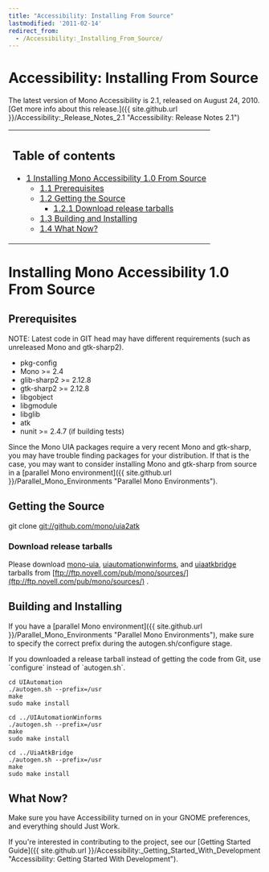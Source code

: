 ```yaml
---
title: "Accessibility: Installing From Source"
lastmodified: '2011-02-14'
redirect_from:
  - /Accessibility:_Installing_From_Source/
---
```


Accessibility: Installing From Source
=====================================

The latest version of Mono Accessibility is 2.1, released on August 24, 2010. [Get more info about this release.]({{ site.github.url }}/Accessibility:_Release_Notes_2.1 "Accessibility: Release Notes 2.1")

<table>
<col width="100%" />
<tbody>
<tr class="odd">
<td align="left"><h2>Table of contents</h2>
<ul>
<li><a href="#installing-mono-accessibility-10-from-source">1 Installing Mono Accessibility 1.0 From Source</a>
<ul>
<li><a href="#prerequisites">1.1 Prerequisites</a></li>
<li><a href="#getting-the-source">1.2 Getting the Source</a>
<ul>
<li><a href="#download-release-tarballs">1.2.1 Download release tarballs</a></li>
</ul></li>
<li><a href="#building-and-installing">1.3 Building and Installing</a></li>
<li><a href="#what-now">1.4 What Now?</a></li>
</ul></li>
</ul></td>
</tr>
</tbody>
</table>

Installing Mono Accessibility 1.0 From Source
=============================================

Prerequisites
-------------

NOTE: Latest code in GIT head may have different requirements (such as unreleased Mono and gtk-sharp2).

-   pkg-config
-   Mono \>= 2.4
-   glib-sharp2 \>= 2.12.8
-   gtk-sharp2 \>= 2.12.8
-   libgobject
-   libgmodule
-   libglib
-   atk
-   nunit \>= 2.4.7 (if building tests)

Since the Mono UIA packages require a very recent Mono and gtk-sharp, you may have trouble finding packages for your distribution. If that is the case, you may want to consider installing Mono and gtk-sharp from source in a [parallel Mono environment]({{ site.github.url }}/Parallel_Mono_Environments "Parallel Mono Environments").

Getting the Source
------------------

git clone [git://github.com/mono/uia2atk](git://github.com/mono/uia2atk)

### Download release tarballs

Please download [mono-uia](ftp://ftp.novell.com/pub/mono/sources/mono-uia), [uiautomationwinforms](ftp://ftp.novell.com/pub/mono/sources/uiautomationwinforms), and [uiaatkbridge](ftp://ftp.novell.com/pub/mono/sources/uiaatkbridge) tarballs from [ftp://ftp.novell.com/pub/mono/sources/](ftp://ftp.novell.com/pub/mono/sources/) .

Building and Installing
-----------------------

If you have a [parallel Mono environment]({{ site.github.url }}/Parallel_Mono_Environments "Parallel Mono Environments"), make sure to specify the correct prefix during the autogen.sh/configure stage.

If you downloaded a release tarball instead of getting the code from Git, use \`configure\` instead of \`autogen.sh\`.

    cd UIAutomation
    ./autogen.sh --prefix=/usr
    make
    sudo make install

    cd ../UIAutomationWinforms
    ./autogen.sh --prefix=/usr
    make
    sudo make install

    cd ../UiaAtkBridge
    ./autogen.sh --prefix=/usr
    make
    sudo make install

What Now?
---------

Make sure you have Accessibility turned on in your GNOME preferences, and everything should Just Work.

If you're interested in contributing to the project, see our [Getting Started Guide]({{ site.github.url }}/Accessibility:_Getting_Started_With_Development "Accessibility: Getting Started With Development").

